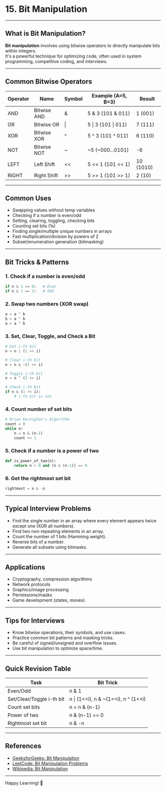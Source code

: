 # 15. Bit Manipulation

---

## What is Bit Manipulation?

**Bit manipulation** involves using bitwise operators to directly manipulate bits within integers.  
It's a powerful technique for optimizing code, often used in system programming, competitive coding, and interviews.

---

## Common Bitwise Operators

| Operator | Name             | Symbol | Example (A=5, B=3) | Result   |
|----------|------------------|--------|--------------------|----------|
| AND      | Bitwise AND      | &      | 5 & 3 (101 & 011)  | 1 (001)  |
| OR       | Bitwise OR       | \|     | 5 \| 3 (101 \| 011)| 7 (111)  |
| XOR      | Bitwise XOR      | ^      | 5 ^ 3 (101 ^ 011)  | 6 (110)  |
| NOT      | Bitwise NOT      | ~      | ~5 (~000...0101)   | -6       |
| LEFT     | Left Shift       | <<     | 5 << 1 (101 << 1)  | 10 (1010)|
| RIGHT    | Right Shift      | >>     | 5 >> 1 (101 >> 1)  | 2 (10)   |

---

## Common Uses

- Swapping values without temp variables
- Checking if a number is even/odd
- Setting, clearing, toggling, checking bits
- Counting set bits (1s)
- Finding single/multiple unique numbers in arrays
- Fast multiplication/division by powers of 2
- Subset/enumeration generation (bitmasking)

---

## Bit Tricks & Patterns

### 1. Check if a number is even/odd

```python
if n & 1 == 0:   # Even
if n & 1 == 1:   # Odd
```

### 2. Swap two numbers (XOR swap)

```python
a = a ^ b
b = a ^ b
a = a ^ b
```

### 3. Set, Clear, Toggle, and Check a Bit

```python
# Set i-th bit
n = n | (1 << i)

# Clear i-th bit
n = n & ~(1 << i)

# Toggle i-th bit
n = n ^ (1 << i)

# Check i-th bit
if n & (1 << i):
    # i-th bit is set
```

### 4. Count number of set bits

```python
# Brian Kernighan’s Algorithm
count = 0
while n:
    n = n & (n-1)
    count += 1
```

### 5. Check if a number is a power of two

```python
def is_power_of_two(n):
    return n > 0 and (n & (n-1)) == 0
```

### 6. Get the rightmost set bit

```python
rightmost = n & -n
```

---

## Typical Interview Problems

- Find the single number in an array where every element appears twice except one (XOR all numbers).
- Find two non-repeating elements in an array.
- Count the number of 1 bits (Hamming weight).
- Reverse bits of a number.
- Generate all subsets using bitmasks.

---

## Applications

- Cryptography, compression algorithms
- Network protocols
- Graphics/image processing
- Permissions/masks
- Game development (states, moves)

---

## Tips for Interviews

- Know bitwise operations, their symbols, and use cases.
- Practice common bit patterns and masking tricks.
- Be careful of signed/unsigned and overflow issues.
- Use bit manipulation to optimize space/time.

---

## Quick Revision Table

| Task                        | Bit Trick                       |
|-----------------------------|---------------------------------|
| Even/Odd                    | n & 1                           |
| Set/Clear/Toggle i-th bit   | n \| (1<<i), n & ~(1<<i), n ^ (1<<i) |
| Count set bits              | n = n & (n-1)                   |
| Power of two                | n & (n-1) == 0                  |
| Rightmost set bit           | n & -n                          |

---

## References

- [GeeksforGeeks: Bit Manipulation](https://www.geeksforgeeks.org/bitwise-algorithms/)
- [LeetCode: Bit Manipulation Problems](https://leetcode.com/tag/bit-manipulation/)
- [Wikipedia: Bit Manipulation](https://en.wikipedia.org/wiki/Bit_manipulation)

---

Happy Learning! 🚀
